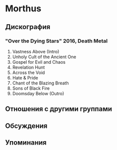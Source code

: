# Morthus



## Дискография

### "Over the Dying Stars" 2016, Death Metal

1. Vastness Above (Intro)
2. Unholy Cult of the Ancient One
3. Gospel for Evil and Chaos
4. Revelation Hunt
5. Across the Void
6. Hate & Pride
7. Chant of the Blazing Breath
8. Sons of Black Fire
9. Doomsday Below (Outro)


## Отношения с другими группами


## Обсуждения


## Упоминания


